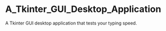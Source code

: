 # A_Tkinter_GUI_Desktop_Application
A Tkinter GUI desktop application that tests your typing speed.
